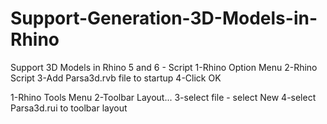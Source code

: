 # Support-Generation-3D-Models-in-Rhino
Support 3D Models in Rhino 5 and 6 - Script
1-Rhino Option Menu 
2-Rhino Script 
3-Add Parsa3d.rvb file to startup
4-Click OK

1-Rhino Tools Menu
2-Toolbar Layout...
3-select file - select New
4-select Parsa3d.rui to toolbar layout
